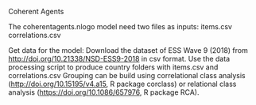 Coherent Agents

The coherentagents.nlogo model need two files as inputs:
items.csv 
correlations.csv

Get data for the model:
Download the dataset of ESS Wave 9 (2018) from http://doi.org/10.21338/NSD-ESS9-2018 in csv format. 
Use the data processing script to produce country folders with items.csv and correlations.csv
Grouping can be build using correlational class analysis (http://doi.org/10.15195/v4.a15, R package corclass) or relational class analysis (https://doi.org/10.1086/657976, R package RCA).
